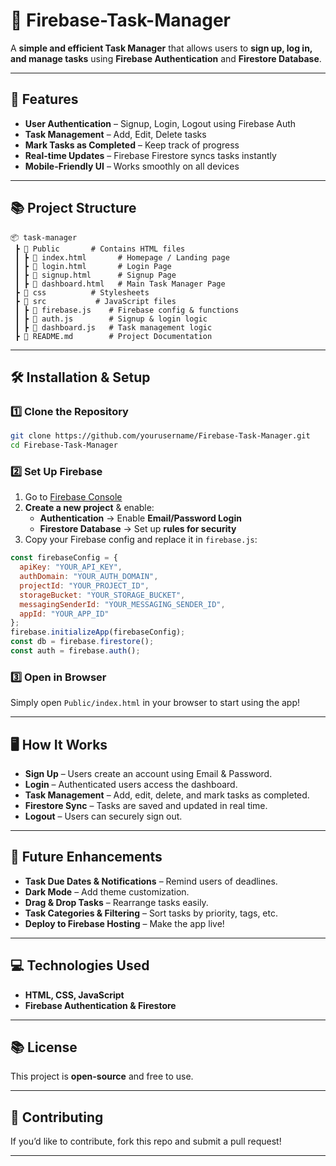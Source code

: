 # 📅 Firebase-Task-Manager

A **simple and efficient Task Manager** that allows users to **sign up, log in, and manage tasks** using **Firebase Authentication** and **Firestore Database**.

---

## 🚀 Features
- **User Authentication** – Signup, Login, Logout using Firebase Auth
- **Task Management** – Add, Edit, Delete tasks
- **Mark Tasks as Completed** – Keep track of progress
- **Real-time Updates** – Firebase Firestore syncs tasks instantly
- **Mobile-Friendly UI** – Works smoothly on all devices

---

## 📚 Project Structure
```
📦 task-manager
 ┣ 📂 Public       # Contains HTML files
 ┃ ┣ 📜 index.html       # Homepage / Landing page
 ┃ ┣ 📜 login.html       # Login Page
 ┃ ┣ 📜 signup.html      # Signup Page
 ┃ ┣ 📜 dashboard.html   # Main Task Manager Page
 ┣ 📂 css          # Stylesheets
 ┣ 📂 src           # JavaScript files
 ┃ ┣ 📜 firebase.js    # Firebase config & functions
 ┃ ┣ 📜 auth.js        # Signup & login logic
 ┃ ┣ 📜 dashboard.js   # Task management logic
 ┣ 📜 README.md        # Project Documentation
```

---

## 🛠️ Installation & Setup

### 1️⃣ Clone the Repository
```bash
git clone https://github.com/yourusername/Firebase-Task-Manager.git
cd Firebase-Task-Manager
```

### 2️⃣ Set Up Firebase
1. Go to [Firebase Console](https://console.firebase.google.com/)
2. **Create a new project** & enable:
   - **Authentication** → Enable **Email/Password Login**
   - **Firestore Database** → Set up **rules for security**
3. Copy your Firebase config and replace it in `firebase.js`:
```js
const firebaseConfig = {
  apiKey: "YOUR_API_KEY",
  authDomain: "YOUR_AUTH_DOMAIN",
  projectId: "YOUR_PROJECT_ID",
  storageBucket: "YOUR_STORAGE_BUCKET",
  messagingSenderId: "YOUR_MESSAGING_SENDER_ID",
  appId: "YOUR_APP_ID"
};
firebase.initializeApp(firebaseConfig);
const db = firebase.firestore();
const auth = firebase.auth();
```

### 3️⃣ Open in Browser
Simply open `Public/index.html` in your browser to start using the app!

---

## 🖥️ How It Works
- **Sign Up** – Users create an account using Email & Password.
- **Login** – Authenticated users access the dashboard.
- **Task Management** – Add, edit, delete, and mark tasks as completed.
- **Firestore Sync** – Tasks are saved and updated in real time.
- **Logout** – Users can securely sign out.

---

## 🚀 Future Enhancements
- **Task Due Dates & Notifications** – Remind users of deadlines.
- **Dark Mode** – Add theme customization.
- **Drag & Drop Tasks** – Rearrange tasks easily.
- **Task Categories & Filtering** – Sort tasks by priority, tags, etc.
- **Deploy to Firebase Hosting** – Make the app live!

---

## 💻 Technologies Used
- **HTML, CSS, JavaScript**
- **Firebase Authentication & Firestore**

---

## 📚 License
This project is **open-source** and free to use.

---

## 🌟 Contributing
If you’d like to contribute, fork this repo and submit a pull request!

---
